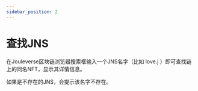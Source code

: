 ```yaml
---
sidebar_position: 2
---
```


# 查找JNS

在Jouleverse区块链浏览器搜索框输入一个JNS名字（比如 love.j ）即可查找链上的同名NFT，显示其详情信息。

如果是不存在的JNS，会提示该名字不存在。
